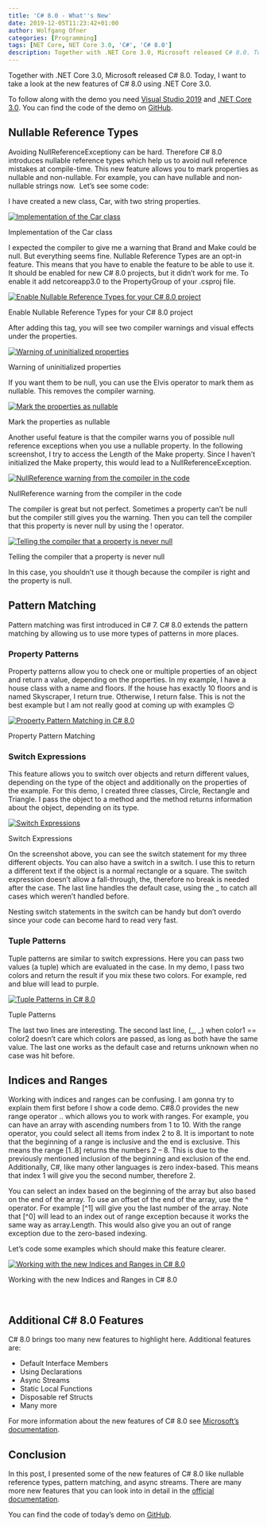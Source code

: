 ```yaml
---
title: 'C# 8.0 - What''s New'
date: 2019-12-05T11:23:42+01:00
author: Wolfgang Ofner
categories: [Programming]
tags: [NET Core, NET Core 3.0, 'C#', 'C# 8.0']
description: Together with .NET Core 3.0, Microsoft released C# 8.0. Today, I want to take a look at the new features of C# 8.0 using .NET Core 3.0.
---
```

Together with .NET Core 3.0, Microsoft released C# 8.0. Today, I want to take a look at the new features of C# 8.0 using .NET Core 3.0.

To follow along with the demo you need <a href="https://visualstudio.microsoft.com/downloads/" target="_blank" rel="noopener noreferrer">Visual Studio 2019</a> and <a href="https://dotnet.microsoft.com/download/dotnet-core/3.0" target="_blank" rel="noopener noreferrer">.NET Core 3.0</a>. You can find the code of the demo on <a href="https://github.com/WolfgangOfner/CSharp-8.0" target="_blank" rel="noopener noreferrer">GitHub</a>.

## Nullable Reference Types

Avoiding NullReferenceExceptiony can be hard. Therefore C# 8.0 introduces nullable reference types which help us to avoid null reference mistakes at compile-time. This new feature allows you to mark properties as nullable and non-nullable. For example, you can have nullable and non-nullable strings now.  Let&#8217;s see some code:

I have created a new class, Car, with two string properties.

<div class="col-12 col-sm-10 aligncenter">
  <a href="/assets/img/posts/2019/12/Implementation-of-the-Car-class.jpg"><img loading="lazy" src="/assets/img/posts/2019/12/Implementation-of-the-Car-class.jpg" alt="Implementation of the Car class" /></a>
  
  <p>
    Implementation of the Car class
  </p>
</div>

I expected the compiler to give me a warning that Brand and Make could be null. But everything seems fine. Nullable Reference Types are an opt-in feature. This means that you have to enable the feature to be able to use it. It should be enabled for new C# 8.0 projects, but it didn&#8217;t work for me. To enable it add <TargetFramework>netcoreapp3.0</TargetFramework> to the PropertyGroup of your .csproj file.

<div class="col-12 col-sm-10 aligncenter">
  <a href="/assets/img/posts/2019/12/Enable-Nullable-Reference-Types-for-your-C-8.0-project.jpg"><img loading="lazy" src="/assets/img/posts/2019/12/Enable-Nullable-Reference-Types-for-your-C-8.0-project.jpg" alt="Enable Nullable Reference Types for your C# 8.0 project" /></a>
  
  <p>
    Enable Nullable Reference Types for your C# 8.0 project
  </p>
</div>

After adding this tag, you will see two compiler warnings and visual effects under the properties.

<div class="col-12 col-sm-10 aligncenter">
  <a href="/assets/img/posts/2019/12/Warning-of-uninitialized-properties.jpg"><img loading="lazy" src="/assets/img/posts/2019/12/Warning-of-uninitialized-properties.jpg" alt="Warning of uninitialized properties" /></a>
  
  <p>
    Warning of uninitialized properties
  </p>
</div>

If you want them to be null, you can use the Elvis operator to mark them as nullable. This removes the compiler warning.

<div class="col-12 col-sm-10 aligncenter">
  <a href="/assets/img/posts/2019/12/Mark-the-properties-as-nullable.jpg"><img loading="lazy" src="/assets/img/posts/2019/12/Mark-the-properties-as-nullable.jpg" alt="Mark the properties as nullable" /></a>
  
  <p>
    Mark the properties as nullable
  </p>
</div>

Another useful feature is that the compiler warns you of possible null reference exceptions when you use a nullable property. In the following screenshot, I try to access the Length of the Make property. Since I haven&#8217;t initialized the Make property, this would lead to a NullReferenceException.

<div class="col-12 col-sm-10 aligncenter">
  <a href="/assets/img/posts/2019/12/NullReference-warning-from-the-compiler-in-the-code.jpg"><img loading="lazy" src="/assets/img/posts/2019/12/NullReference-warning-from-the-compiler-in-the-code.jpg" alt="NullReference warning from the compiler in the code" /></a>
  
  <p>
    NullReference warning from the compiler in the code
  </p>
</div>

The compiler is great but not perfect. Sometimes a property can&#8217;t be null but the compiler still gives you the warning. Then you can tell the compiler that this property is never null by using the ! operator.

<div class="col-12 col-sm-10 aligncenter">
  <a href="/assets/img/posts/2019/12/Telling-the-compiler-that-a-property-is-never-null.jpg"><img loading="lazy" src="/assets/img/posts/2019/12/Telling-the-compiler-that-a-property-is-never-null.jpg" alt="Telling the compiler that a property is never null" /></a>
  
  <p>
    Telling the compiler that a property is never null
  </p>
</div>

In this case, you shouldn&#8217;t use it though because the compiler is right and the property is null.

## Pattern Matching

Pattern matching was first introduced in C# 7. C# 8.0 extends the pattern matching by allowing us to use more types of patterns in more places.

### Property Patterns

Property patterns allow you to check one or multiple properties of an object and return a value, depending on the properties. In my example, I have a house class with a name and floors. If the house has exactly 10 floors and is named Skyscraper, I return true. Otherwise, I return false. This is not the best example but I am not really good at coming up with examples 😉

<div class="col-12 col-sm-10 aligncenter">
  <a href="/assets/img/posts/2019/12/Property-Pattern-Matching.jpg"><img loading="lazy" src="/assets/img/posts/2019/12/Property-Pattern-Matching.jpg" alt="Property Pattern Matching in C# 8.0" /></a>
  
  <p>
    Property Pattern Matching
  </p>
</div>

### Switch Expressions

This feature allows you to switch over objects and return different values, depending on the type of the object and additionally on the properties of the example. For this demo, I created three classes, Circle, Rectangle and Triangle. I pass the object to a method and the method returns information about the object, depending on its type.

<div class="col-12 col-sm-10 aligncenter">
  <a href="/assets/img/posts/2019/12/Switch-Expressions.jpg"><img loading="lazy" src="/assets/img/posts/2019/12/Switch-Expressions.jpg" alt="Switch Expressions" /></a>
  
  <p>
    Switch Expressions
  </p>
</div>

On the screenshot above, you can see the switch statement for my three different objects. You can also have a switch in a switch. I use this to return a different text if the object is a normal rectangle or a square. The switch expression doesn&#8217;t allow a fall-through, the, therefore no break is needed after the case. The last line handles the default case, using the _ to catch all cases which weren&#8217;t handled before.

Nesting switch statements in the switch can be handy but don&#8217;t overdo since your code can become hard to read very fast.

### Tuple Patterns

Tuple patterns are similar to switch expressions. Here you can pass two values (a tuple) which are evaluated in the case. In my demo, I pass two colors and return the result if you mix these two colors. For example, red and blue will lead to purple.

<div class="col-12 col-sm-10 aligncenter">
  <a href="/assets/img/posts/2019/12/Tuple-Patterns.jpg"><img loading="lazy" src="/assets/img/posts/2019/12/Tuple-Patterns.jpg" alt="Tuple Patterns in C# 8.0" /></a>
  
  <p>
    Tuple Patterns
  </p>
</div>

The last two lines are interesting. The second last line, (\_, \_) when color1 == color2 doesn&#8217;t care which colors are passed, as long as both have the same value. The last one works as the default case and returns unknown when no case was hit before.

## Indices and Ranges

Working with indices and ranges can be confusing. I am gonna try to explain them first before I show a code demo. C#8.0 provides the new range operator .. which allows you to work with ranges. For example, you can have an array with ascending numbers from 1 to 10. With the range operator, you could select all items from index 2 to 8. It is important to note that the beginning of a range is inclusive and the end is exclusive. This means the range [1..8] returns the numbers 2 &#8211; 8. This is due to the previously mentioned inclusion of the beginning and exclusion of the end. Additionally, C#, like many other languages is zero index-based. This means that index 1 will give you the second number, therefore 2.

You can select an index based on the beginning of the array but also based on the end of the array. To use an offset of the end of the array, use the ^ operator. For example [^1] will give you the last number of the array. Note that [^0] will lead to an index out of range exception because it works the same way as array.Length. This would also give you an out of range exception due to the zero-based indexing.

Let&#8217;s code some examples which should make this feature clearer.

<div class="col-12 col-sm-10 aligncenter">
  <a href="/assets/img/posts/2019/12/Working-with-the-new-Indices-and-Ranges-in-C8.0.jpg"><img loading="lazy" src="/assets/img/posts/2019/12/Working-with-the-new-Indices-and-Ranges-in-C8.0.jpg" alt="Working with the new Indices and Ranges in C# 8.0" /></a>
  
  <p>
    Working with the new Indices and Ranges in C# 8.0
  </p>
</div>

&nbsp;

## Additional C# 8.0 Features

C# 8.0 brings too many new features to highlight here. Additional features are:

  * Default Interface Members
  * Using Declarations
  * Async Streams
  * Static Local Functions
  * Disposable ref Structs
  * Many more

For more information about the new features of C# 8.0 see <a href="https://docs.microsoft.com/en-us/dotnet/csharp/whats-new/csharp-8" target="_blank" rel="noopener noreferrer">Microsoft&#8217;s documentation</a>.

## Conclusion

In this post, I presented some of the new features of C# 8.0 like nullable reference types, pattern matching, and async streams. There are many more new features that you can look into in detail in the <a href="https://docs.microsoft.com/en-us/dotnet/csharp/whats-new/csharp-8" target="_blank" rel="noopener noreferrer">official documentation</a>.

You can find the code of today&#8217;s demo on <a href="https://github.com/WolfgangOfner/CSharp-8.0" target="_blank" rel="noopener noreferrer">GitHub</a>.